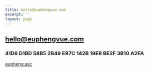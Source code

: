 ```yaml
---
title: hello@euphengvue.com
excerpt: ''
layout: page
---
```

## hello@euphengvue.com
### 41D6 D1BD 58B5 2B49 E87C  142B 19E8 BE2F 3B10 A2FA

[eupheng.asc](https://github.com/euvue/pgp-public-key/blob/main/eupheng.asc)